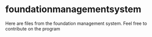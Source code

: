 # foundationmanagementsystem
Here are files from the foundation management system. Feel free to contribute on the program
